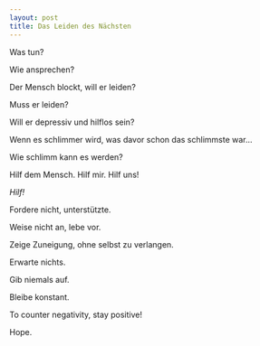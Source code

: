 ```yaml
---
layout: post
title: Das Leiden des Nächsten
---
```


Was tun?

Wie ansprechen?

Der Mensch blockt, will er leiden?

Muss er leiden?

Will er depressiv und hilflos sein?

Wenn es schlimmer wird, was davor schon das schlimmste war...

Wie schlimm kann es werden?

Hilf dem Mensch. Hilf mir. Hilf uns!

*Hilf!* 

Fordere nicht, unterstützte. 

Weise nicht an, lebe vor.

Zeige Zuneigung, ohne selbst zu verlangen.

Erwarte nichts.

Gib niemals auf.

Bleibe konstant.

To counter negativity, stay positive! 

Hope. 



